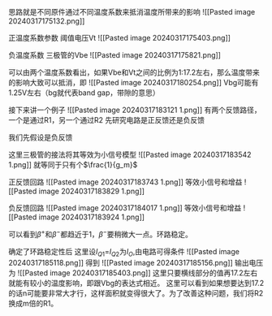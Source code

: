 思路就是不同原件通过不同温度系数来抵消温度所带来的影响
![[Pasted image 20240317175132.png]]

正温度系数参数
阈值电压Vt
![[Pasted image 20240317175403.png]]


负温度系数
三极管的Vbe
![[Pasted image 20240317175821.png]]



可以由两个温度系数看出，如果Vbe和Vt之间的比例为1:17.2左右，那么温度带来的影响大致可以抵消，即
![[Pasted image 20240317180254.png]]
Vbg可能有1.25V左右（bg就代表band gap，带隙的意思）


接下来讲一个例子
![[Pasted image 20240317183121 1.png]]
有两个反馈路径，一个是通过R1，另一个通过R2
先研究电路是正反馈还是负反馈

我们先假设是负反馈


这里三极管的接法将其等效为小信号模型
![[Pasted image 20240317183542 1.png]]
就等同于只有个$\frac{1}{g_m}$



正反馈回路
![[Pasted image 20240317183743 1.png]]
等效小信号和增益
![[Pasted image 20240317183829 1.png]]



负反馈回路
![[Pasted image 20240317184017 1.png]]
等效小信号和增益
![[Pasted image 20240317183924 1.png]]


可以看到$\beta^+$和$\beta^-$都趋近于1，$\beta^-$要稍微大一点。环路稳定。


确定了环路稳定性后
这里设$I_{Q1}$=$I_{Q2}$为$I_{O}$,由电路可得条件
![[Pasted image 20240317185118.png]]
得到
![[Pasted image 20240317185156.png]]
输出电压为
![[Pasted image 20240317185403.png]]
这里只要横线部分的值再17.2左右就能有较小的温度影响，即跟Vbg的表达式相近。
这里可以看到如果想要达到17.2的话n可能要非常大才行，这样面积就变得很大了。为了改善这种问题，我们将R2换成m倍的R1。